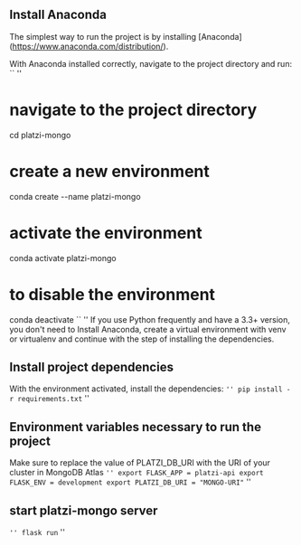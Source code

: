 ## Install Anaconda
The simplest way to run the project is by installing [Anaconda] (https://www.anaconda.com/distribution/).

With Anaconda installed correctly, navigate to the project directory
and run:
`` ''
# navigate to the project directory
cd platzi-mongo
# create a new environment
conda create --name platzi-mongo
# activate the environment
conda activate platzi-mongo
# to disable the environment
conda deactivate
`` ''
If you use Python frequently and have a 3.3+ version, you don't need to
Install Anaconda, create a virtual environment with venv or virtualenv and continue with
the step of installing the dependencies.
## Install project dependencies
With the environment activated, install the dependencies:
`` ''
pip install -r requirements.txt
`` ''
## Environment variables necessary to run the project
Make sure to replace the value of PLATZI_DB_URI with the URI of your cluster in MongoDB Atlas
`` ''
export FLASK_APP = platzi-api
export FLASK_ENV = development
export PLATZI_DB_URI = "MONGO-URI"
`` ''

## start platzi-mongo server
`` ''
flask run
`` ''
